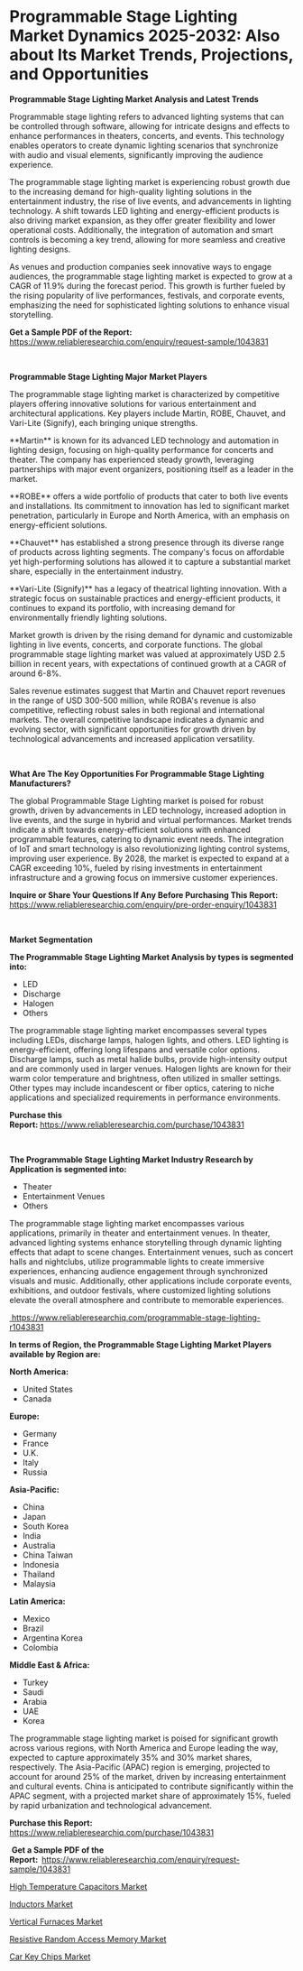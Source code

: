 <p><h1>Programmable Stage Lighting Market Dynamics 2025-2032: Also about Its Market Trends, Projections, and Opportunities</h1></p><p><strong>Programmable Stage Lighting Market Analysis and Latest Trends</strong></p>
<p><p>Programmable stage lighting refers to advanced lighting systems that can be controlled through software, allowing for intricate designs and effects to enhance performances in theaters, concerts, and events. This technology enables operators to create dynamic lighting scenarios that synchronize with audio and visual elements, significantly improving the audience experience. </p><p>The programmable stage lighting market is experiencing robust growth due to the increasing demand for high-quality lighting solutions in the entertainment industry, the rise of live events, and advancements in lighting technology. A shift towards LED lighting and energy-efficient products is also driving market expansion, as they offer greater flexibility and lower operational costs. Additionally, the integration of automation and smart controls is becoming a key trend, allowing for more seamless and creative lighting designs.</p><p>As venues and production companies seek innovative ways to engage audiences, the programmable stage lighting market is expected to grow at a CAGR of 11.9% during the forecast period. This growth is further fueled by the rising popularity of live performances, festivals, and corporate events, emphasizing the need for sophisticated lighting solutions to enhance visual storytelling.</p></p>
<p><strong>Get a Sample PDF of the Report:&nbsp;</strong> <a href="https://www.reliableresearchiq.com/enquiry/request-sample/1043831?utm_campaign=103&utm_medium=2&utm_source=Github&utm_content=ia&utm_term=06042025&utm_id=programmable-stage-lighting">https://www.reliableresearchiq.com/enquiry/request-sample/1043831</a></p>
<p>&nbsp;</p>
<p><strong>Programmable Stage Lighting Major Market Players</strong></p>
<p><p>The programmable stage lighting market is characterized by competitive players offering innovative solutions for various entertainment and architectural applications. Key players include Martin, ROBE, Chauvet, and Vari-Lite (Signify), each bringing unique strengths.</p><p>**Martin** is known for its advanced LED technology and automation in lighting design, focusing on high-quality performance for concerts and theater. The company has experienced steady growth, leveraging partnerships with major event organizers, positioning itself as a leader in the market.</p><p>**ROBE** offers a wide portfolio of products that cater to both live events and installations. Its commitment to innovation has led to significant market penetration, particularly in Europe and North America, with an emphasis on energy-efficient solutions.</p><p>**Chauvet** has established a strong presence through its diverse range of products across lighting segments. The company's focus on affordable yet high-performing solutions has allowed it to capture a substantial market share, especially in the entertainment industry.</p><p>**Vari-Lite (Signify)** has a legacy of theatrical lighting innovation. With a strategic focus on sustainable practices and energy-efficient products, it continues to expand its portfolio, with increasing demand for environmentally friendly lighting solutions.</p><p>Market growth is driven by the rising demand for dynamic and customizable lighting in live events, concerts, and corporate functions. The global programmable stage lighting market was valued at approximately USD 2.5 billion in recent years, with expectations of continued growth at a CAGR of around 6-8%.</p><p>Sales revenue estimates suggest that Martin and Chauvet report revenues in the range of USD 300-500 million, while ROBA's revenue is also competitive, reflecting robust sales in both regional and international markets. The overall competitive landscape indicates a dynamic and evolving sector, with significant opportunities for growth driven by technological advancements and increased application versatility.</p></p>
<p>&nbsp;</p>
<p><strong>What Are The Key Opportunities For Programmable Stage Lighting Manufacturers?</strong></p>
<p><p>The global Programmable Stage Lighting market is poised for robust growth, driven by advancements in LED technology, increased adoption in live events, and the surge in hybrid and virtual performances. Market trends indicate a shift towards energy-efficient solutions with enhanced programmable features, catering to dynamic event needs. The integration of IoT and smart technology is also revolutionizing lighting control systems, improving user experience. By 2028, the market is expected to expand at a CAGR exceeding 10%, fueled by rising investments in entertainment infrastructure and a growing focus on immersive customer experiences.</p></p>
<p><strong>Inquire or Share Your Questions If Any Before Purchasing This Report:</strong> <a href="https://www.reliableresearchiq.com/enquiry/pre-order-enquiry/1043831?utm_campaign=103&utm_medium=2&utm_source=Github&utm_content=ia&utm_term=06042025&utm_id=programmable-stage-lighting">https://www.reliableresearchiq.com/enquiry/pre-order-enquiry/1043831</a></p>
<p>&nbsp;</p>
<p><strong>Market Segmentation</strong></p>
<p><strong>The Programmable Stage Lighting Market Analysis by types is segmented into:</strong></p>
<p><ul><li>LED</li><li>Discharge</li><li>Halogen</li><li>Others</li></ul></p>
<p><p>The programmable stage lighting market encompasses several types including LEDs, discharge lamps, halogen lights, and others. LED lighting is energy-efficient, offering long lifespans and versatile color options. Discharge lamps, such as metal halide bulbs, provide high-intensity output and are commonly used in larger venues. Halogen lights are known for their warm color temperature and brightness, often utilized in smaller settings. Other types may include incandescent or fiber optics, catering to niche applications and specialized requirements in performance environments.</p></p>
<p><strong>Purchase this Report:&nbsp;</strong><a href="https://www.reliableresearchiq.com/purchase/1043831?utm_campaign=103&utm_medium=2&utm_source=Github&utm_content=ia&utm_term=06042025&utm_id=programmable-stage-lighting">https://www.reliableresearchiq.com/purchase/1043831</a></p>
<p>&nbsp;</p>
<p><strong>The Programmable Stage Lighting Market Industry Research by Application is segmented into:</strong></p>
<p><ul><li>Theater</li><li>Entertainment Venues</li><li>Others</li></ul></p>
<p><p>The programmable stage lighting market encompasses various applications, primarily in theater and entertainment venues. In theater, advanced lighting systems enhance storytelling through dynamic lighting effects that adapt to scene changes. Entertainment venues, such as concert halls and nightclubs, utilize programmable lights to create immersive experiences, enhancing audience engagement through synchronized visuals and music. Additionally, other applications include corporate events, exhibitions, and outdoor festivals, where customized lighting solutions elevate the overall atmosphere and contribute to memorable experiences.</p></p>
<p><a href="https://www.reliableresearchiq.com/programmable-stage-lighting-r1043831?utm_campaign=103&utm_medium=2&utm_source=Github&utm_content=ia&utm_term=06042025&utm_id=programmable-stage-lighting">&nbsp;https://www.reliableresearchiq.com/programmable-stage-lighting-r1043831</a></p>
<p><strong>In terms of Region, the Programmable Stage Lighting Market Players available by Region are:</strong></p>
<p>
    <p> <strong> North America: </strong>
        <ul>
            <li>United States</li>
            <li>Canada</li>
        </ul>
        </p> 
    <p> <strong> Europe: </strong>
        <ul>
            <li>Germany</li>
            <li>France</li>
            <li>U.K.</li>
            <li>Italy</li>
            <li>Russia</li>
        </ul>
        </p> 
    <p> <strong> Asia-Pacific: </strong>
        <ul>
            <li>China</li>
            <li>Japan</li>
            <li>South Korea</li>
            <li>India</li>
            <li>Australia</li>
            <li>China Taiwan</li>
            <li>Indonesia</li>
            <li>Thailand</li>
            <li>Malaysia</li>
        </ul>
        </p> 
    <p> <strong> Latin America: </strong>
        <ul>
            <li>Mexico</li>
            <li>Brazil</li>
            <li>Argentina Korea</li>
            <li>Colombia</li>
        </ul>
        </p> 
    <p> <strong> Middle East & Africa: </strong>
        <ul>
            <li>Turkey</li>
            <li>Saudi</li>
            <li>Arabia</li>
            <li>UAE</li>
            <li>Korea</li>
        </ul>
    </p>
    </p>
<p><p>The programmable stage lighting market is poised for significant growth across various regions, with North America and Europe leading the way, expected to capture approximately 35% and 30% market shares, respectively. The Asia-Pacific (APAC) region is emerging, projected to account for around 25% of the market, driven by increasing entertainment and cultural events. China is anticipated to contribute significantly within the APAC segment, with a projected market share of approximately 15%, fueled by rapid urbanization and technological advancement.</p></p>
<p><strong>Purchase this Report: </strong><a href="https://www.reliableresearchiq.com/purchase/1043831?utm_campaign=103&utm_medium=2&utm_source=Github&utm_content=ia&utm_term=06042025&utm_id=programmable-stage-lighting">https://www.reliableresearchiq.com/purchase/1043831</a></p>
<p>&nbsp;<strong>Get a Sample PDF of the Report:&nbsp;&nbsp;</strong><a href="https://www.reliableresearchiq.com/enquiry/request-sample/1043831?utm_campaign=103&utm_medium=2&utm_source=Github&utm_content=ia&utm_term=06042025&utm_id=programmable-stage-lighting">https://www.reliableresearchiq.com/enquiry/request-sample/1043831</a></p>
<p><strong></strong></p>
<p><p><a href="https://github.com/ertssmelov0/Market-Research-Report-List-1/blob/main/high-temperature-capacitors-market.md?utm_campaign=103&utm_medium=2&utm_source=Github&utm_content=ia&utm_term=06042025&utm_id=programmable-stage-lighting">High Temperature Capacitors Market</a></p><p><a href="https://github.com/astadtetcha28/Market-Research-Report-List-1/blob/main/inductors-market.md?utm_campaign=103&utm_medium=2&utm_source=Github&utm_content=ia&utm_term=06042025&utm_id=programmable-stage-lighting">Inductors Market</a></p><p><a href="https://github.com/yakobotege/Market-Research-Report-List-1/blob/main/vertical-furnaces-market.md?utm_campaign=103&utm_medium=2&utm_source=Github&utm_content=ia&utm_term=06042025&utm_id=programmable-stage-lighting">Vertical Furnaces Market</a></p><p><a href="https://github.com/pupekironim/Market-Research-Report-List-1/blob/main/resistive-random-access-memory-market.md?utm_campaign=103&utm_medium=2&utm_source=Github&utm_content=ia&utm_term=06042025&utm_id=programmable-stage-lighting">Resistive Random Access Memory Market</a></p><p><a href="https://github.com/siriocooch4a/Market-Research-Report-List-1/blob/main/car-key-chips-market.md?utm_campaign=103&utm_medium=2&utm_source=Github&utm_content=ia&utm_term=06042025&utm_id=programmable-stage-lighting">Car Key Chips Market</a></p></p>